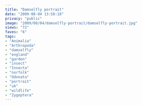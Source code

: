 ```yaml
---
title: "Damselfly portrait"
date: "2009-08-04 13:58:18"
privacy: "public"
image: "2009/08/04/damselfly-portrait/damselfly-portrait.jpg"
views: "72"
faves: "6"
tags:
- "Animalia"
- "Arthropoda"
- "damselfly"
- "england"
- "garden"
- "insect"
- "Insecta"
- "norfolk"
- "Odonata"
- "portrait"
- "uk"
- "wildlife"
- "Zygoptera"
---
```

<a href="/photos/2009/08/05/damselfly-portrait" rel="nofollow"></a>
